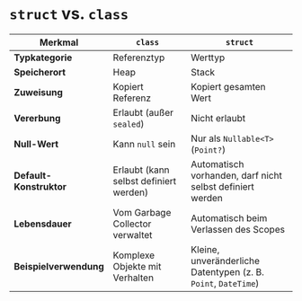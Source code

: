 # `struct` vs. `class`

| Merkmal                 | `class`                                | `struct`                                                       |
| ----------------------- | -------------------------------------- | -------------------------------------------------------------- |
| **Typkategorie**        | Referenztyp                            | Werttyp                                                        |
| **Speicherort**         | Heap                                   | Stack                                                          |
| **Zuweisung**           | Kopiert Referenz                       | Kopiert gesamten Wert                                          |
| **Vererbung**           | Erlaubt (außer `sealed`)               | Nicht erlaubt                                                  |
| **Null-Wert**           | Kann `null` sein                       | Nur als `Nullable<T>` (`Point?`)                               |
| **Default-Konstruktor** | Erlaubt (kann selbst definiert werden) | Automatisch vorhanden, darf nicht selbst definiert werden      |
| **Lebensdauer**         | Vom Garbage Collector verwaltet        | Automatisch beim Verlassen des Scopes                          |
| **Beispielverwendung**  | Komplexe Objekte mit Verhalten         | Kleine, unveränderliche Datentypen (z. B. `Point`, `DateTime`) |
